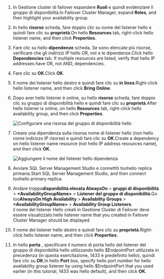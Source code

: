 1. <span data-ttu-id="38b11-101">In Gestione cluster di failover espandere **Ruoli** e quindi evidenziare il gruppo di disponibilità.</span><span class="sxs-lookup"><span data-stu-id="38b11-101">In Failover Cluster Manager, expand **Roles**, and then highlight your availability group.</span></span>  

2. <span data-ttu-id="38b11-102">In hello **risorse** scheda, fare doppio clic su nome del listener hello e quindi fare clic su **proprietà**.</span><span class="sxs-lookup"><span data-stu-id="38b11-102">On hello **Resources** tab, right-click hello listener name, and then click **Properties**.</span></span>

3. <span data-ttu-id="38b11-103">Fare clic su hello **dipendenze** scheda. Se sono elencate più risorse, verificare che gli indirizzi IP hello OR, not e le dipendenze.</span><span class="sxs-lookup"><span data-stu-id="38b11-103">Click hello **Dependencies** tab. If multiple resources are listed, verify that hello IP addresses have OR, not AND, dependencies.</span></span>  

4. <span data-ttu-id="38b11-104">Fare clic su **OK**.</span><span class="sxs-lookup"><span data-stu-id="38b11-104">Click **OK**.</span></span>

5. <span data-ttu-id="38b11-105">Il nome del listener hello destro e quindi fare clic su **in linea**.</span><span class="sxs-lookup"><span data-stu-id="38b11-105">Right-click hello listener name, and then click **Bring Online**.</span></span>

6. <span data-ttu-id="38b11-106">Dopo aver hello listener è online, su hello **risorse** scheda, fare doppio clic su gruppo di disponibilità hello e quindi fare clic su **proprietà**.</span><span class="sxs-lookup"><span data-stu-id="38b11-106">After hello listener is online, on hello **Resources** tab, right-click hello availability group, and then click **Properties**.</span></span>
   
    ![Configurare una risorsa del gruppo di disponibilità hello](./media/virtual-machines-sql-server-configure-alwayson-availability-group-listener/IC678772.gif)

7. <span data-ttu-id="38b11-108">Creare una dipendenza sulla risorsa nome di listener hello (non hello nome indirizzo IP risorse) e quindi fare clic su **OK**.</span><span class="sxs-lookup"><span data-stu-id="38b11-108">Create a dependency on hello listener name resource (not hello IP address resources name), and then click **OK**.</span></span>
   
    ![Aggiungere il nome del listener hello dipendenza](./media/virtual-machines-sql-server-configure-alwayson-availability-group-listener/IC678773.gif)

8. <span data-ttu-id="38b11-110">Avviare SQL Server Management Studio e connettiti toohello replica primaria.</span><span class="sxs-lookup"><span data-stu-id="38b11-110">Start SQL Server Management Studio, and then connect toohello primary replica.</span></span>

9. <span data-ttu-id="38b11-111">Andare troppo**disponibilità elevata AlwaysOn** > **gruppi di disponibilità** > **\<AvailabilityGroupName\>**   >  **Listener del gruppo di disponibilità**.</span><span class="sxs-lookup"><span data-stu-id="38b11-111">Go too**AlwaysOn High Availability** > **Availability Groups** > **\<AvailabilityGroupName\>** > **Availability Group Listeners**.</span></span>  
    <span data-ttu-id="38b11-112">il nome del listener Hello creati in Gestione Cluster di Failover deve essere visualizzato.</span><span class="sxs-lookup"><span data-stu-id="38b11-112">hello listener name that you created in Failover Cluster Manager should be displayed.</span></span>

10. <span data-ttu-id="38b11-113">Il nome del listener hello destro e quindi fare clic su **proprietà**.</span><span class="sxs-lookup"><span data-stu-id="38b11-113">Right-click hello listener name, and then click **Properties**.</span></span>

11. <span data-ttu-id="38b11-114">In hello **porta** , specificare il numero di porta hello del listener del gruppo di disponibilità hello utilizzando hello $EndpointPort utilizzata in precedenza (in questa esercitazione, 1433 è predefinito hello), quindi fare clic su **OK**.</span><span class="sxs-lookup"><span data-stu-id="38b11-114">In hello **Port** box, specify hello port number for hello availability group listener by using hello $EndpointPort that you used earlier (in this tutorial, 1433 was hello default), and then click **OK**.</span></span>

